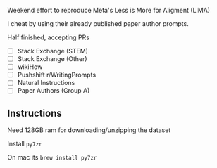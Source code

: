 Weekend effort to reproduce Meta's Less is More for Aligment (LIMA)

I cheat by using their already published paper author prompts.

Half finished, accepting PRs

- [ ] Stack Exchange (STEM)
- [ ] Stack Exchange (Other)
- [ ] wikiHow
- [ ] Pushshift r/WritingPrompts
- [ ] Natural Instructions
- [ ] Paper Authors (Group A)

## Instructions

Need 128GB ram for downloading/unzipping the dataset

Install `py7zr`

On mac its `brew install py7zr`
